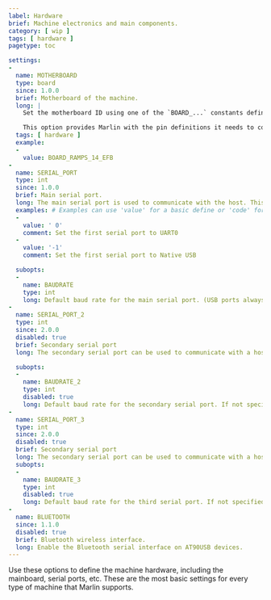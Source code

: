 ```yaml
---
label: Hardware
brief: Machine electronics and main components.
category: [ wip ]
tags: [ hardware ]
pagetype: toc

settings:
-
  name: MOTHERBOARD
  type: board
  since: 1.0.0
  brief: Motherboard of the machine.
  long: |
    Set the motherboard ID using one of the `BOARD_...` constants defined in `boards.h`.

    This option provides Marlin with the pin definitions it needs to control the onboard components and connected peripherals.
  tags: [ hardware ]
  example:
  -
    value: BOARD_RAMPS_14_EFB
-
  name: SERIAL_PORT
  type: int
  since: 1.0.0
  brief: Main serial port.
  long: The main serial port is used to communicate with the host. This is usually the serial port connected to USB.
  examples: # Examples can use 'value' for a basic define or 'code' for a fancier example.
  -
    value: ' 0'
    comment: Set the first serial port to UART0
  -
    value: '-1'
    comment: Set the first serial port to Native USB

  subopts:
  -
    name: BAUDRATE
    type: int
    long: Default baud rate for the main serial port. (USB ports always run at full speed.)
-
  name: SERIAL_PORT_2
  type: int
  since: 2.0.0
  disabled: true
  brief: Secondary serial port
  long: The secondary serial port can be used to communicate with a host, serial controller, or WiFi interface.

  subopts:
  -
    name: BAUDRATE_2
    type: int
    disabled: true
    long: Default baud rate for the secondary serial port. If not specified then `BAUDRATE` is used.
-
  name: SERIAL_PORT_3
  type: int
  since: 2.0.0
  disabled: true
  brief: Secondary serial port
  long: The secondary serial port can be used to communicate with a host, serial controller, or WiFi interface.
  subopts:
  -
    name: BAUDRATE_3
    type: int
    disabled: true
    long: Default baud rate for the third serial port. If not specified then `BAUDRATE` is used.
-
  name: BLUETOOTH
  since: 1.1.0
  disabled: true
  brief: Bluetooth wireless interface.
  long: Enable the Bluetooth serial interface on AT90USB devices.
---
```

Use these options to define the machine hardware, including the mainboard, serial ports, etc. These are the most basic settings for every type of machine that Marlin supports.
